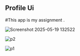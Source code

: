 ## Profile Ui
#This app is my assignment .

![Screenshot 2025-05-19 132522](https://github.com/user-attachments/assets/3dd1fc55-7020-4b07-b4ce-7ec1d58d7666)

![p2](https://github.com/user-attachments/assets/71d99351-eef8-4c22-926f-be75ac2be288)

![p1](https://github.com/user-attachments/assets/cd2b731a-a0d0-4625-a748-ff81403f889d)

